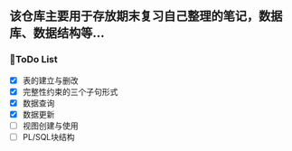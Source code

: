 ## 该仓库主要用于存放期末复习自己整理的笔记，数据库、数据结构等...  

### 📝ToDo List
- [x] 表的建立与删改
- [x] 完整性约束的三个子句形式
- [x] 数据查询
- [x] 数据更新
- [ ] 视图创建与使用
- [ ] PL/SQL块结构